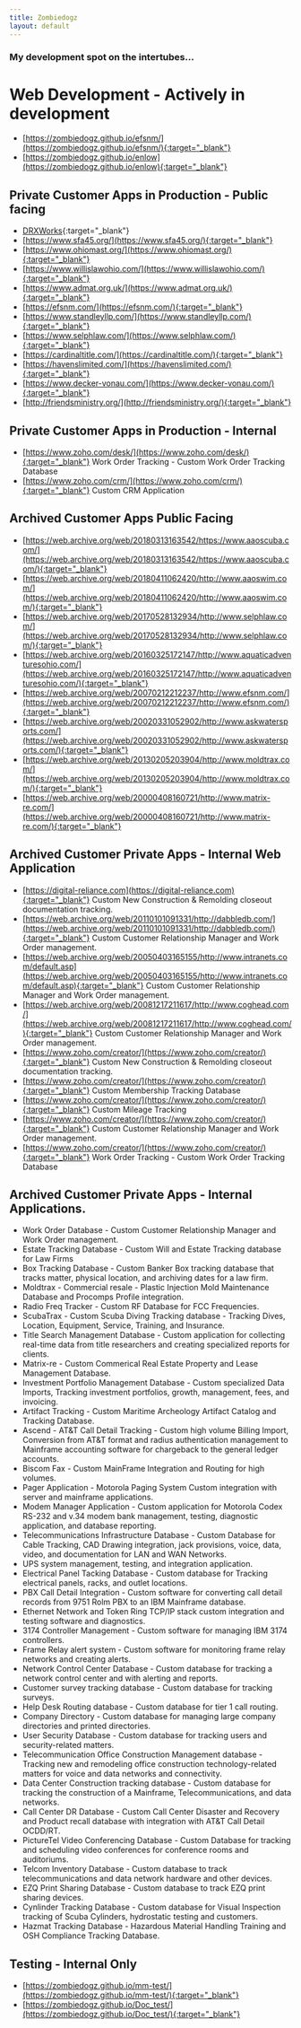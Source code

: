 ```yaml
---
title: Zombiedogz
layout: default
---
```


### My development spot on the intertubes...


# Web Development - Actively in development
- [https://zombiedogz.github.io/efsnm/](https://zombiedogz.github.io/efsnm/){:target="_blank"}
- [https://zombiedogz.github.io/enlow](https://zombiedogz.github.io/enlow){:target="_blank"}

## Private Customer Apps in Production - Public facing
- [DRXWorks](https://www.drxworks.com/){:target="_blank"}
- [https://www.sfa45.org/](https://www.sfa45.org/){:target="_blank"}
- [https://www.ohiomast.org/](https://www.ohiomast.org/){:target="_blank"}
- [https://www.willislawohio.com/](https://www.willislawohio.com/){:target="_blank"}
- [https://www.admat.org.uk/](https://www.admat.org.uk/){:target="_blank"}
- [https://efsnm.com/](https://efsnm.com/){:target="_blank"}
- [https://www.standleyllp.com/](https://www.standleyllp.com/){:target="_blank"}
- [https://www.selphlaw.com/](https://www.selphlaw.com/){:target="_blank"}
- [https://cardinaltitle.com/](https://cardinaltitle.com/){:target="_blank"}
- [https://havenslimited.com/](https://havenslimited.com/){:target="_blank"}
- [https://www.decker-vonau.com/](https://www.decker-vonau.com/){:target="_blank"}
- [http://friendsministry.org/](http://friendsministry.org/){:target="_blank"}

## Private Customer Apps in Production - Internal
- [https://www.zoho.com/desk/](https://www.zoho.com/desk/){:target="_blank"} Work Order Tracking - Custom Work Order Tracking Database
- [https://www.zoho.com/crm/](https://www.zoho.com/crm/){:target="_blank"} Custom CRM Application


## Archived Customer Apps Public Facing
- [https://web.archive.org/web/20180313163542/https://www.aaoscuba.com/](https://web.archive.org/web/20180313163542/https://www.aaoscuba.com/){:target="_blank"}
- [https://web.archive.org/web/20180411062420/http://www.aaoswim.com/](https://web.archive.org/web/20180411062420/http://www.aaoswim.com/){:target="_blank"}
- [https://web.archive.org/web/20170528132934/http://www.selphlaw.com/](https://web.archive.org/web/20170528132934/http://www.selphlaw.com/){:target="_blank"}
- [https://web.archive.org/web/20160325172147/http://www.aquaticadventuresohio.com/](https://web.archive.org/web/20160325172147/http://www.aquaticadventuresohio.com/){:target="_blank"}
- [https://web.archive.org/web/20070212212237/http://www.efsnm.com/](https://web.archive.org/web/20070212212237/http://www.efsnm.com/){:target="_blank"}
- [https://web.archive.org/web/20020331052902/http://www.askwatersports.com/](https://web.archive.org/web/20020331052902/http://www.askwatersports.com/){:target="_blank"}
- [https://web.archive.org/web/20130205203904/http://www.moldtrax.com/](https://web.archive.org/web/20130205203904/http://www.moldtrax.com/){:target="_blank"}
- [https://web.archive.org/web/20000408160721/http://www.matrix-re.com/](https://web.archive.org/web/20000408160721/http://www.matrix-re.com/){:target="_blank"}

## Archived Customer Private Apps - Internal Web Application
- [https://digital-reliance.com](https://digital-reliance.com){:target="_blank"} Custom New Construction & Remolding closeout documentation tracking.
- [https://web.archive.org/web/20110101091331/http://dabbledb.com/](https://web.archive.org/web/20110101091331/http://dabbledb.com/){:target="_blank"} Custom Customer Relationship Manager and Work Order management.
- [https://web.archive.org/web/20050403165155/http://www.intranets.com/default.asp](https://web.archive.org/web/20050403165155/http://www.intranets.com/default.asp){:target="_blank"} Custom Customer Relationship Manager and Work Order management.
- [https://web.archive.org/web/20081217211617/http://www.coghead.com/](https://web.archive.org/web/20081217211617/http://www.coghead.com/){:target="_blank"} Custom Customer Relationship Manager and Work Order management.
- [https://www.zoho.com/creator/](https://www.zoho.com/creator/){:target="_blank"} Custom New Construction & Remolding closeout documentation tracking.
- [https://www.zoho.com/creator/](https://www.zoho.com/creator/){:target="_blank"} Custom Membership Tracking Database
- [https://www.zoho.com/creator/](https://www.zoho.com/creator/){:target="_blank"} Custom Mileage Tracking
- [https://www.zoho.com/creator/](https://www.zoho.com/creator/){:target="_blank"} Custom Customer Relationship Manager and Work Order management.
- [https://www.zoho.com/creator/](https://www.zoho.com/creator/){:target="_blank"} Work Order Tracking - Custom Work Order Tracking Database


## Archived Customer Private Apps - Internal Applications.
- Work Order Database - Custom Customer Relationship Manager and Work Order management.
- Estate Tracking Database - Custom Will and Estate Tracking database for Law Firms
- Box Tracking Database - Custom Banker Box tracking database that tracks matter, physical location, and archiving dates for a law firm.
- Moldtrax - Commercial resale - Plastic Injection Mold Maintenance Database and Procomps Profile integration.
- Radio Freq Tracker - Custom RF Database for FCC Frequencies.
- ScubaTrax - Custom Scuba Diving Tracking database - Tracking Dives, Location, Equipment, Service, Training, and Insurance.
- Title Search Management Database - Custom application for collecting real-time data from title researchers and creating specialized reports for clients.
- Matrix-re - Custom Commerical Real Estate Property and Lease Management Database.
- Investment Portfolio Management Database - Custom specialized Data Imports, Tracking investment portfolios, growth, management, fees, and invoicing.
- Artifact Tracking - Custom Maritime Archeology Artifact Catalog and Tracking Database.
- Ascend - AT&T Call Detail Tracking - Custom high volume Billing Import, Conversion from AT&T format and radius authentication management to Mainframe accounting software for chargeback to the general ledger accounts.
- Biscom Fax - Custom MainFrame Integration and Routing for high volumes.
- Pager Application - Motorola Paging System Custom integration with server and mainframe applications.
- Modem Manager Application - Custom application for Motorola Codex RS-232 and v.34 modem bank management, testing, diagnostic application, and database reporting.
- Telecommunications Infrastructure Database - Custom Database for Cable Tracking, CAD Drawing integration, jack provisions, voice, data, video, and documentation for LAN and WAN Networks.
- UPS system management, testing, and integration application.
- Electrical Panel Tacking Database - Custom database for Tracking electrical panels, racks, and outlet locations.
- PBX Call Detail Integration - Custom software for converting call detail records from 9751 Rolm PBX to an IBM Mainframe database. 
- Ethernet Network and Token Ring TCP/IP stack custom integration and testing software and diagnostics.
- 3174 Controller Management - Custom software for managing IBM 3174 controllers.
- Frame Relay alert system - Custom software for monitoring frame relay networks and creating alerts.
- Network Control Center Database - Custom database for tracking a network control center and with alerting and reports.
- Customer survey tracking database - Custom database for tracking surveys.
- Help Desk Routing database - Custom database for tier 1 call routing.
- Company Directory - Custom database for managing large company directories and printed directories.
- User Security Database - Custom database for tracking users and security-related matters.
- Telecommunication Office Construction Management database - Tracking new and remodeling office construction technology-related matters for voice and data networks and connectivity.
- Data Center Construction tracking database - Custom database for tracking the construction of a Mainframe, Telecommunications, and data networks.
- Call Center DR Database - Custom Call Center Disaster and Recovery and Product recall database with integration with AT&T Call Detail OCDD/RT.
- PictureTel Video Conferencing Database - Custom Database for tracking and scheduling video conferences for conference rooms and auditoriums.
- Telcom Inventory Database - Custom database to track telecommunications and data network hardware and other devices.
- EZQ Print Sharing Database - Custom database to track EZQ print sharing devices.
- Cynlinder Tracking Database - Custom database for Visual Inspection tracking of Scuba Cylinders, hydrostatic testing and customers.
- Hazmat Tracking Database - Hazardous Material Handling Training and OSH Compliance Tracking Database. 

## Testing - Internal Only
- [https://zombiedogz.github.io/mm-test/](https://zombiedogz.github.io/mm-test/){:target="_blank"}
- [https://zombiedogz.github.io/Doc_test/](https://zombiedogz.github.io/Doc_test/){:target="_blank"}

